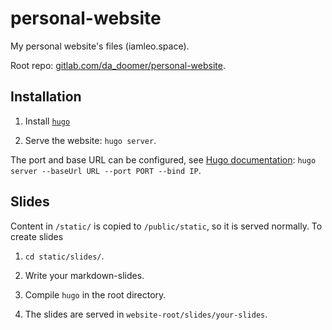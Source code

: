 # personal-website

My personal website's files (iamleo.space).

Root repo: [gitlab.com/da_doomer/personal-website](https://gitlab.com/da_doomer/personal-website).

## Installation

1. Install [`hugo`](https://gohugo.io/)

2. Serve the website: `hugo server`.

The port and base URL can be configured, see [Hugo
documentation](https://gohugo.io/commands/hugo_server/): `hugo server --baseUrl URL --port PORT --bind IP`.

## Slides

Content in `/static/` is copied to `/public/static`, so it is served normally.
To create slides

1. `cd static/slides/`.

2. Write your markdown-slides.

3. Compile `hugo` in the root directory.

4. The slides are served in `website-root/slides/your-slides`.

